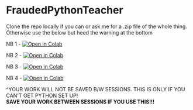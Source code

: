 # FraudedPythonTeacher

Clone the repo locally if you can or ask me for a .zip file of the whole thing. Otherwise use the below but heed the warning at the bottom

NB 1 - <a href="https://colab.research.google.com/github/jakesanghavi/FraudedPythonTeacher/blob/main/1%20-%20Basic%20Python%20Refresher.ipynb" target="_blank">
<img src="https://colab.research.google.com/assets/colab-badge.svg" alt="Open in Colab"></a>

NB 2 - <a href="https://colab.research.google.com/github/jakesanghavi/FraudedPythonTeacher/blob/main/2%20-%20Solving%20Toy%20Problems.ipynb" target="_blank">
<img src="https://colab.research.google.com/assets/colab-badge.svg" alt="Open in Colab"></a>

NB 3 - <a href="https://colab.research.google.com/github/jakesanghavi/FraudedPythonTeacher/blob/main/3%20-%20Manipulating%20Data.ipynb" target="_blank">
<img src="https://colab.research.google.com/assets/colab-badge.svg" alt="Open in Colab"></a>

NB 4 - <a href="https://colab.research.google.com/github/jakesanghavi/FraudedPythonTeacher/blob/main/4%20-%20Predicting%20With%20Models.ipynb" target="_blank">
<img src="https://colab.research.google.com/assets/colab-badge.svg" alt="Open in Colab"></a>

^YOUR WORK WILL NOT BE SAVED B/W SESSIONS. THIS IS ONLY IF YOU CAN'T GET PYTHON SET UP!  
**SAVE YOUR WORK BETWEEN SESSIONS IF YOU USE THIS!!!**
